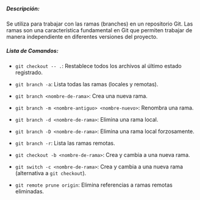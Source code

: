 ##### *Descripción*:
Se utiliza para trabajar con las ramas (branches) en un repositorio Git. Las ramas son una característica fundamental en Git que permiten trabajar de manera independiente en diferentes versiones del proyecto.
##### Lista de Comandos:
- `git checkout -- .`: Restablece todos los archivos al último estado registrado.
    
- `git branch -a`: Lista todas las ramas (locales y remotas).

- `git branch <nombre-de-rama>`: Crea una nueva rama.

- `git branch -m <nombre-antiguo> <nombre-nuevo>`: Renombra una rama.

- `git branch -d <nombre-de-rama>`: Elimina una rama local.

- `git branch -D <nombre-de-rama>`: Elimina una rama local forzosamente.

- `git branch -r`: Lista las ramas remotas.

- `git checkout -b <nombre-de-rama>`: Crea y cambia a una nueva rama.

- `git switch -c <nombre-de-rama>`: Crea y cambia a una nueva rama (alternativa a `git checkout`).

- `git remote prune origin`: Elimina referencias a ramas remotas eliminadas.
